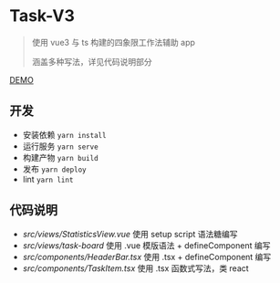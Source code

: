 # Task-V3

> 使用 vue3 与 ts 构建的四象限工作法辅助 app
>
> 涵盖多种写法，详见代码说明部分

[DEMO](https://jarrychung.github.io/Task-V3/)

## 开发

- 安装依赖 `yarn install`
- 运行服务 `yarn serve`
- 构建产物 `yarn build`
- 发布 `yarn deploy`
- lint `yarn lint`

## 代码说明

- _src/views/StatisticsView.vue_ 使用 setup script 语法糖编写
- _src/views/task-board_ 使用 .vue 模版语法 + defineComponent 编写
- _src/components/HeaderBar.tsx_ 使用 .tsx + defineComponent 编写
- _src/components/TaskItem.tsx_ 使用 .tsx 函数式写法，类 react
